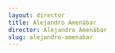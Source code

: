 ```yaml
---
layout: director
title: Alejandro Amenábar
director: Alejandro Amenábar
slug: alejandro-amenabar
---
```

